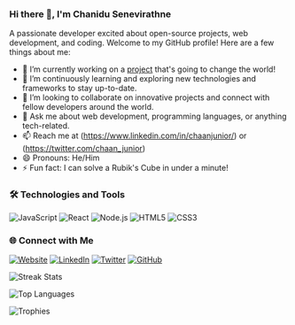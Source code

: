 <!-- GitHub Profile README -->
### Hi there 👋, I'm Chanidu Senevirathne

A passionate developer excited about open-source projects, web development, and coding. Welcome to my GitHub profile! Here are a few things about me:

- 🔭 I’m currently working on a [project](https://your-project-url.com) that's going to change the world!
- 🌱 I’m continuously learning and exploring new technologies and frameworks to stay up-to-date.
- 👯 I’m looking to collaborate on innovative projects and connect with fellow developers around the world.
- 💬 Ask me about web development, programming languages, or anything tech-related.
- 📫 Reach me at (https://www.linkedin.com/in/chaanjunior/) or (https://twitter.com/chaan_junior)
- 😄 Pronouns: He/Him
- ⚡ Fun fact: I can solve a Rubik's Cube in under a minute!

### 🛠️ Technologies and Tools

![JavaScript](https://img.shields.io/badge/-JavaScript-F7DF1E?style=flat&logo=javascript&logoColor=black)
![React](https://img.shields.io/badge/-React-61DAFB?style=flat&logo=react&logoColor=black)
![Node.js](https://img.shields.io/badge/-Node.js-339933?style=flat&logo=node.js&logoColor=white)
![HTML5](https://img.shields.io/badge/-HTML5-E34F26?style=flat&logo=html5&logoColor=white)
![CSS3](https://img.shields.io/badge/-CSS3-1572B6?style=flat&logo=css3&logoColor=white)

### 🌐 Connect with Me

[![Website](https://img.shields.io/badge/Portfolio-Visit-ff69b4)](https://www.example.com)
[![LinkedIn](https://img.shields.io/badge/LinkedIn-Connect-blue)](https://www.linkedin.com/in/chaanjunior/)
[![Twitter](https://img.shields.io/badge/Twitter-Follow-1da1f2)](https://twitter.com/chaan_junior)
[![GitHub](https://img.shields.io/badge/GitHub-Follow-181717)](https://github.com/Chaan-Junior)

<!-- GitHub Streak Stats -->
![Streak Stats](https://github-readme-streak-stats.herokuapp.com/?user=Chaan-Junior&theme=react-dark)

<!-- Top Languages -->
![Top Languages](https://github-readme-stats.vercel.app/api/top-langs/?username=Chaan-Junior&layout=compact&theme=react-dark)

<!-- GitHub Trophies -->
![Trophies](https://github-profile-trophy.vercel.app/?username=Chaan-Junior&theme=onedark)

